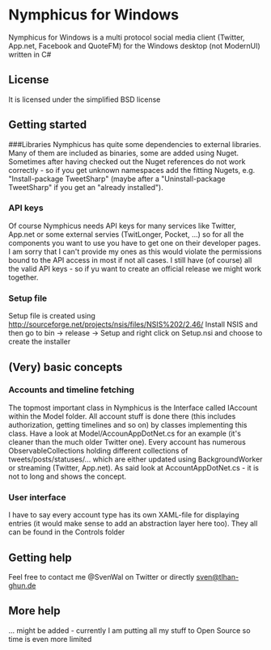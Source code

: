 # Nymphicus for Windows
Nymphicus for Windows is a multi protocol social media client (Twitter, App.net, Facebook and QuoteFM) for the Windows desktop (not ModernUI) written in C#

## License
It is licensed under the simplified BSD license

## Getting started
###Libraries
Nymphicus has quite some dependencies to external libraries. Many of them are included as binaries, some are added using Nuget. Sometimes after having checked out the Nuget references do not work correctly - so if you get unknown namespaces add the fitting Nugets, e.g. "Install-package TweetSharp" (maybe after a "Uninstall-package TweetSharp" if you get an "already installed").

### API keys
Of course Nymphicus needs API keys for many services like Twitter, App.net or some external servies (TwitLonger, Pocket, ...) so for all the components you want to use you have to get one on their developer pages. I am sorry that I can't provide my ones as this would violate the permissions bound to the API access in most if not all cases.
I still have (of course) all the valid API keys - so if yu want to create an official release we might work together.

### Setup file
Setup file is created using http://sourceforge.net/projects/nsis/files/NSIS%202/2.46/ 
Install NSIS and then go to bin -> release -> Setup and right click on Setup.nsi and choose to create the installer

## (Very) basic concepts
### Accounts and timeline fetching
The topmost important class in Nymphicus is the Interface called IAccount within the Model folder. All account stuff is done there (this includes authorization, getting timelines and so on) by classes implementing this class. Have a look at Model/AccounAppDotNet.cs for an example (it's cleaner than the much older Twitter one).
Every account has numerous ObservableCollections holding different collections of tweets/posts/statuses/... which are either updated using BackgroundWorker or streaming (Twitter, App.net).
As said look at AccountAppDotNet.cs - it is not to long and shows the concept.

### User interface
I have to say every account type has its own XAML-file for displaying entries (it would make sense to add an abstraction layer here too).
They all can be found in the Controls folder

## Getting help
Feel free to contact me @SvenWal on Twitter or directly sven@tlhan-ghun.de

## More help
... might be added - currently I am putting all my stuff to Open Source so time is even more limited


